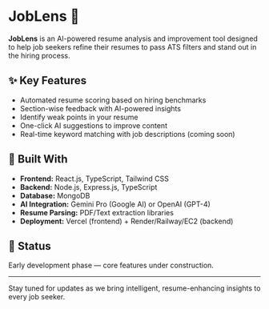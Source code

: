 # JobLens 🎯

**JobLens** is an AI-powered resume analysis and improvement tool designed to help job seekers refine their resumes to pass ATS filters and stand out in the hiring process.

## ✨ Key Features
- Automated resume scoring based on hiring benchmarks
- Section-wise feedback with AI-powered insights
- Identify weak points in your resume
- One-click AI suggestions to improve content
- Real-time keyword matching with job descriptions (coming soon)

## 🧠 Built With
- **Frontend:** React.js, TypeScript, Tailwind CSS
- **Backend:** Node.js, Express.js, TypeScript
- **Database:** MongoDB
- **AI Integration:** Gemini Pro (Google AI) or OpenAI (GPT-4)
- **Resume Parsing:** PDF/Text extraction libraries
- **Deployment:** Vercel (frontend) + Render/Railway/EC2 (backend)

## 🚀 Status
Early development phase — core features under construction.

---

Stay tuned for updates as we bring intelligent, resume-enhancing insights to every job seeker.
